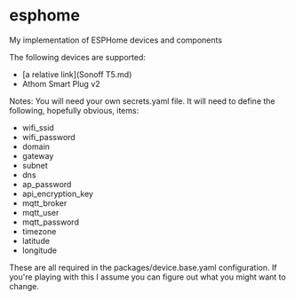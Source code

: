 # esphome
My implementation of ESPHome devices and components

The following devices are supported:
* [a relative link](Sonoff T5.md)
* Athom Smart Plug v2


Notes:
You will need your own secrets.yaml file.  It will need to define the following, hopefully obvious, items:
* wifi_ssid
* wifi_password
* domain
* gateway
* subnet
* dns
* ap_password
* api_encryption_key
* mqtt_broker
* mqtt_user
* mqtt_password
* timezone
* latitude
* longitude

These are all required in the packages/device.base.yaml configuration.  If you're playing with this I assume you can figure out what you might want to change.
